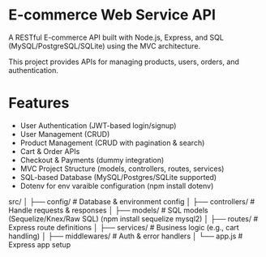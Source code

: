 # E-commerce Web Service API

A RESTful E-commerce API built with Node.js, Express, and SQL (MySQL/PostgreSQL/SQLite) using the MVC architecture.

This project provides APIs for managing products, users, orders, and authentication.

# Features

- User Authentication (JWT-based login/signup)
- User Management (CRUD)
- Product Management (CRUD with pagination & search)
- Cart & Order APIs
- Checkout & Payments (dummy integration)
- MVC Project Structure (models, controllers, routes, services)
- SQL-based Database (MySQL/Postgres/SQLite supported)
- Dotenv for env varaible configuration (npm install dotenv)


src/
│   ├── config/          # Database & environment config
│   ├── controllers/     # Handle requests & responses
│   ├── models/          # SQL models (Sequelize/Knex/Raw SQL) (npm install sequelize mysql2)
│   ├── routes/          # Express route definitions
│   ├── services/        # Business logic (e.g., cart handling)
│   ├── middlewares/     # Auth & error handlers
│   └── app.js           # Express app setup

